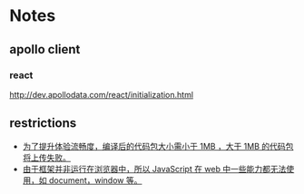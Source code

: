# Notes

## apollo client

### react

http://dev.apollodata.com/react/initialization.html


## restrictions

 - [为了提升体验流畅度，编译后的代码包大小需小于 1MB ，大于 1MB 的代码包将上传失败。](https://mp.weixin.qq.com/debug/wxadoc/dev/qa/qa.html?t=20161107)
 - [由于框架并非运行在浏览器中，所以 JavaScript 在 web 中一些能力都无法使用，如 document，window 等。](https://mp.weixin.qq.com/debug/wxadoc/dev/framework/app-service/?t=20161107)